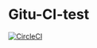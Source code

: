 # Gitu-CI-test
[![CircleCI](https://dl.circleci.com/status-badge/img/gh/Alstonargodi/Gitu-CI-test/tree/master.svg?style=svg&circle-token=a10ec7e5d7057668b763b4940bd0d1f5620395e6)](https://dl.circleci.com/status-badge/redirect/gh/Alstonargodi/Gitu-CI-test/tree/master)
